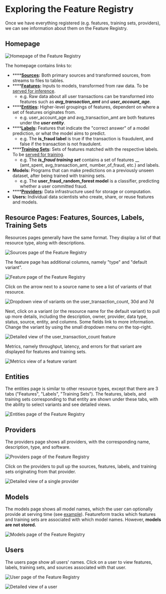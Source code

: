 # Exploring the Feature Registry

Once we have everything registered (e.g. features, training sets, providers), we can see information about them on the Feature Registry.

## Homepage

![Homepage of the Feature Registry](<../.gitbook/assets/image (3).png>)

The homepage contains links to:

* ****[**Sources**](overview.md#source)**:** Both primary sources and transformed sources, from streams to files to tables.
* ****[**Features**](overview.md#feature)**:** Inputs to models, transformed from raw data. To be [served for inference](serving-for-inference-and-training.md#serving-for-inference).
  * e.g. Raw data about all user transactions can be transformed into features such as _**avg\_transaction\_amt**_ and _**user\_account\_age**_.
* ****[**Entities**](overview.md#entity)**:** Higher-level groupings of features, dependent on where a set of features originates from.&#x20;
  * e.g. user\_account\_age and avg\_transaction\_amt are both features under the _**user entity**_.
* ****[**Labels**](overview.md#label)**:** Features that indicate the "correct answer" of a model prediction, or what the model aims to predict.
  * e.g.  The **is\_fraud label** is true if the transaction is fraudulent, and false if the transaction is not fraudulent.
* ****[**Training Sets**](overview.md#training-set)**:** Sets of features matched with the respective labels. To be [served for training](serving-for-inference-and-training.md#serving-for-training).&#x20;
  * e.g. The _**is\_fraud training set**_ contains a set of features __ (amt\_spent, avg\_transaction\_amt, number\_of\_fraud, etc.) and labels.
* **Models:** Programs that can make predictions on a previously unseen dataset, after being trained with training sets.&#x20;
  * e.g. The **user\_fraud\_random\_forest model** is a classifier, predicting whether a user committed fraud.
* ****[**Providers**](overview.md#provider)**:** Data infrastructure used for storage or computation.
* **Users:** Individual data scientists who create, share, or reuse features and models.

## Resource Pages: Features, Sources, Labels, Training Sets

Resources pages generally have the same format. They display a list of that resource type, along with descriptions.&#x20;

![Sources page of the Feature Registry](<../.gitbook/assets/image (15).png>)

The feature page has additional columns, namely "type" and "default variant".

![Feature page of the Feature Registry](<../.gitbook/assets/image (10).png>)

Click on the arrow next to a source name to see a list of variants of that resource.

![Dropdown view of variants on the user\_transaction\_count, 30d and 7d](<../.gitbook/assets/image (5).png>)

Next, click on a variant (or the resource name for the default variant) to pull up more details, including the description, owner, provider, data type, status, source, entity, and columns. Some fields link to more information. Change the variant by using the small dropdown menu on the top-right.

![Detailed view of the user\_transaction\_count feature](<../.gitbook/assets/image (2).png>)

Metrics, namely throughput, latency, and errors for that variant are displayed for features and training sets.

![Metrics view of a feature variant](<../.gitbook/assets/image (18).png>)

## Entities

The entities page is similar to other resource types, except that there are 3 tabs ("Features", "Labels", "Training Sets"). The features, labels, and training sets corresponding to that entity are shown under these tabs, with the ability to select variants and see detailed views.

![Entities page of the Feature Registry](<../.gitbook/assets/image (12).png>)

## Providers

The providers page shows all providers, with the corresponding name, description, type, and software.

![Providers page of the Feature Registry](../.gitbook/assets/image.png)

Click on the providers to pull up the sources, features, labels, and training sets originating from that provider.

![Detailed view of a single provider](<../.gitbook/assets/image (11).png>)

## Models

The models page shows all model names, which the user can optionally provide at serving time (see [example](serving-for-inference-and-training.md#model-registration)). Featureform tracks which features and training sets are associated with which model names. However, **models are not stored.**

![Models page of the Feature Registry](<../.gitbook/assets/image (8).png>)

## Users

The users page show all users' names. Click on a user to view features, labels, training sets, and sources associated with that user.

![User page of the Feature Registry](<../.gitbook/assets/image (13).png>)

![Detailed view of a user](<../.gitbook/assets/image (6).png>)
